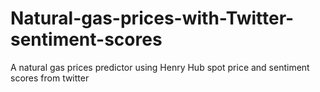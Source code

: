 # Natural-gas-prices-with-Twitter-sentiment-scores
A natural gas prices predictor using Henry Hub spot price and sentiment scores from twitter

